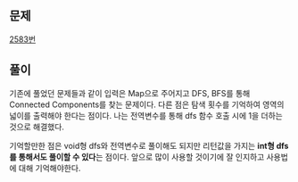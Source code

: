 ## 문제
[2583번](https://www.acmicpc.net/problem/2583)

## 풀이
기존에 풀었던 문제들과 같이 입력은 Map으로 주어지고 DFS, BFS를 통해 Connected Components를 찾는 문제이다. 다른 점은 탐색 횟수를 기억하여 영역의 넓이를 출력해야 한다는 점이다. 나는 전역변수를 통해 dfs  함수 호출 시에 1을 더하는 것으로 해결했다.

기억할만한 점은 void형 dfs와 전역변수로 풀이해도 되지만 리턴값을 가지는 **int형 dfs를 통해서도 풀이할 수 있다**는 점이다. 앞으로 많이 사용할 것이기에 잘 인지하고 사용법에 대해 기억해야한다.

